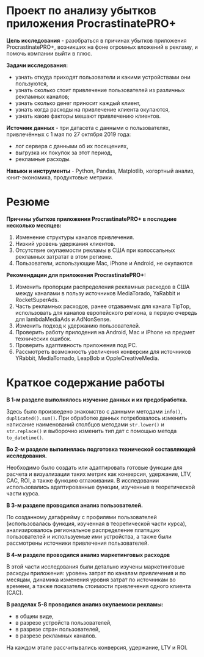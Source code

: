 # Проект по анализу убытков приложения ProcrastinatePRO+

**Цель исследования** - разобраться в причинах убытков приложения ProcrastinatePRO+, возникших на фоне огромных вложений в рекламу, и помочь компании выйти в плюс.

**Задачи исследования:**
- узнать откуда приходят пользователи и какими устройствами они пользуются,
- узнать сколько стоит привлечение пользователей из различных рекламных каналов;
- узнать сколько денег приносит каждый клиент,
- узнать когда расходы на привлечение клиента окупаются,
- узнать какие факторы мешают привлечению клиентов.

**Источник данных** - три датасета с данными о пользователях, привлечённых с 1 мая по 27 октября 2019 года:
- лог сервера с данными об их посещениях,
- выгрузка их покупок за этот период,
- рекламные расходы.

**Навыки и инструменты** - Python, Pandas, Matplotlib, когортный анализ, юнит-экономика, продуктовые метрики. 

# Резюме

**Причины убытков приложения ProcrastinatePRO+ в последние несколько месяцев:**

1. Изменение структуры каналов привлечения.
2. Низкий уровень удержания клиентов.
3. Отсутствие окупаемости рекламы в США при колоссальных рекламных затратат в этом регионе.
4. Пользователи, использующие Mac, iPhone и Android, не окупаются

**Рекомендации для приложения ProcrastinatePRO+:**
1. Изменить пропорции распределения рекламных расходов в США между каналами в пользу источников MediaTorado, YaRabbit и RocketSuperAds.
2. Часть рекламных расходов, ранее отдаваемых для канала TipTop, использовать для каналов европейского региона, в первую очередь для lambdaMediaAds и AdNonSense.
3. Изменить подход к удержанию пользователей.
4. Проверить работу прилодения на Android, Mac и iPhone на предмет технических ошибок.
5. Проверить адаптивность приложения под PC.
6. Рассмотреть возможность увеличения конверсии для источников YRabbit, MediaTornado, LeapBob и OppleCreativeMedia.

# Краткое содержание работы

**В 1-м разделе выполнялось изучение данных и их предобработка.**

Здесь было произведено знакомство с данными методами `info()`, `duplicated().sum()`. При обработке данных потребовалось изменить написание наименований столбцов методами `str.lower()` и `str.replace()` и выборочно изменить тип дат с помощью метода `to_datetime()`.

**Во 2-м разделе выполнялась подготовка технической составляющей исследования.**

Необходимо было создать или адаптировать готовые функции для расчета и визуализации таких метрик как конверсия, удержание, LTV, CAC, ROI, а также функцию сглаживания. В исследовании использовались адаптированные функции, изученные в теоретической части курса.

**В 3-м разделе проводился анализ пользователей.**

По созданному датафрейму с профилями пользователей (использовалась функция, изученная в теоретической части курса), анализировалось региональное распределение платящих пользователей и используемые ими устройства, а также были рассмотрены источники привлечения пользователей. 

**В 4-м разделе проводился анализ маркетинговых расходов**

В этой части исследования были детально изучены маркетинговые расходы приложения: уровень затрат по каналам привлечения и по месяцам, динамика изменения уровня затрат по источникам во времени, а также показатель стоимости привлечения одного клиента (САС).

**В разделах 5-8 проводился анализ окупаемоси рекламы:**
- в общем виде,
- в разрезе устройств пользователей,
- в разрезе стран пользователей,
- в разрезе рекламных каналов.

На каждом этапе рассчитывались конверсия, удержание, LTV и ROI.
